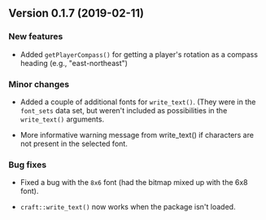 ## Version 0.1.7 (2019-02-11)

### New features

- Added `getPlayerCompass()` for getting a player's rotation as a
  compass heading (e.g., "east-northeast")

### Minor changes

- Added a couple of additional fonts for `write_text()`. (They were in
  the `font_sets` data set, but weren't included as possibilities in
  the `write_text()` arguments.

- More informative warning message from write_text() if characters are
  not present in the selected font.

### Bug fixes

- Fixed a bug with the `8x6` font (had the bitmap mixed up with the
  6x8 font).

- `craft::write_text()` now works when the package isn't loaded.
